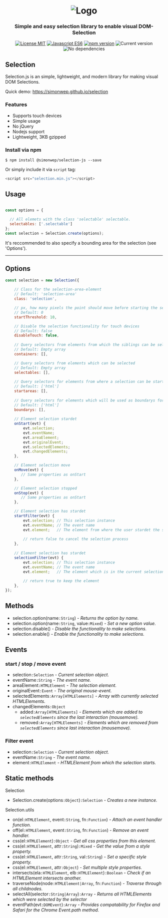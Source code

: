 <h1 align="center">
   <img alt="Logo" src="https://image.ibb.co/dejTj7/selection_js.png"/>
</h1>

<h3 align="center">
	Simple and easy selection library to enable visual
    DOM-Selection
</h3>

<p align="center">
    <a href="https://choosealicense.com/licenses/gpl-3.0/"><img
		alt="License MIT"
		src="https://img.shields.io/badge/licence-MIT-blue.svg"></a>
	<a href="http://es6-features.org/"><img
		alt="Javascript ES6"
		src="https://img.shields.io/badge/Javascript-ES6-green.svg"></a>
	<a href="https://www.npmjs.com/"><img 
		alt="npm version"
		src="https://img.shields.io/badge/npm-5.8.0-brightgreen.svg"></a>
	<img alt="Current version"
		src="https://img.shields.io/badge/version-0.0.2-23AD62.svg">
	<img alt="No dependencies"
		src="https://img.shields.io/badge/dependencies-none-57CCE4.svg">
</p>

## Selection
Selection.js is an simple, lightweight, and modern library for making visual DOM Selections.

Quick demo: https://simonwep.github.io/selection

### Features
* Supports touch devices
* Simple usage
* No jQuery 
* Nodejs support
* Lightweight, 3KB gzipped

### Install via npm

`$ npm install @simonwep/selection-js --save`

Or simply include it via `script` tag:
```javascript 
<script src="selection.min.js"></script>
```

## Usage
```javascript

const options = {
  
  // All elemets with the class 'selectable' selectable.
  selectables: ['.selectable']
};
const selection = Selection.create(options);
```
It's reccommended to also specify a bounding area for the selection (see 'Options').

*** 

## Options
```javascript
const selection = new Selection({  
    
    // Class for the selection-area-element
    // Default: 'selection-area'
    class: 'selection',

    // px, how many pixels the point should move before starting the selection
    // Default: 0
    startThreshold: 10,

    // Disable the selection functionality for touch devices
    // Default: false
    disableTouch: false,
    
    // Query selectors from elements from which the siblings can be selected
    // Default: Empty array
    containers: [],

    // Query selectors from elements which can be selected
    // Default: Empty array
    selectables: [],
    
    // Query selectors for elements from where a selection can be start
    // Default: ['html']
    startareas: [],
    
    // Query selectors for elements which will be used as boundarys for the selection
    // Default: ['html']
    boundarys: [],
    
    // Element selection stardet             
    onStart(evt) {
        evt.selection;
        evt.eventName;
        evt.areaElement;
        evt.originalEvent;
        evt.selectedElements;
        evt.changedElements;
    },

    // Element selection move
    onMove(evt) {
       // Same properties as onStart
    },

    // Element selection stopped
    onStop(evt) {
       // Same properties as onStart
    },

    // Element selection has stardet
    startFilter(evt) {
        evt.selection; // This selection instance
        evt.eventName; // The event name
        evt.element;   // The element from where the user stardet the selection
                      
        // return false to cancel the selection process
    },
                 
    // Element selection has stardet
    selectionFilter(evt) {
        evt.selection; // This selection instance
        evt.eventName; // The event name
        evt.element;   // The element which is in the current selection
                      
        // return true to keep the element
    },
});

```

## Methods
* selection.option(name`:String`) _- Returns the option by name._
* selection.option(name`:String`, value`:Mixed`) _- Set a new option value._
* selection.disable() _- Disable the functionality to make selections._
* selection.enable() _- Enable the functionality to make selections._

## Events

### start / stop / move event
 * selection`:Selection` _- Current selection object._
 * eventName`:String` _- The event name._
 * areaElement`:HTMLElement` _- The selection element._
 * originalEvent`:Event` _- The original mouse-event._
 * selectedElements`:Array[HTMLElements]` _- Array with currently selected HTMLElements._
 * changedElements`:Object`
   * added`:Array[HTMLElements]` _- Elements which are added to `selectedElements` since the last interaction (mousemove)._
   * removed`:Array[HTMLElements]`  _- Elements which are removed from `selectedElements` since last interaction (mousemove)._

### Filter event
 * selection`:Selection` _- Current selection object._
 * eventName`:String` _- The event name._
 * element`:HTMLElement` _- HTMLElement from which the selection starts._


## Static methods

Selection
* Selection.create(options`:Object`)`:Selection` _- Creates a new instance._

Selection.utils

* on(el`:HTMLElement`, event`:String`, fn`:Function`) _- Attach an event handler function._
* off(el`:HTMLElement`, event`:String`, fn`:Function`) _- Remove an event handler._
* css(el`:HTMLElement`)`:Object` _- Get all css properties from this element._
* css(el`:HTMLElement`, attr`:String`)`:Mixed` _- Get the value from a style property._
* css(el`:HTMLElement`, attr`:String`, val`:String`) _- Set a specific style property._
* css(el`:HTMLElement`, attr`:Object`) _- Set multiple style properties._
* intersects(ela`:HTMLElement`, elb`:HTMLElement`)`:Boolean` _- Check if an HTMLElement intersects another._
* traverseNode(node`:HTMLElement|Array`, fn`:Function`) _- Traverse through all childnodes._
* selectAll(selector`:String|Array`)`:Array` _- Returns all HTMLElements which were selected by the selector_
* eventPath(evt`:DOMEvent`)`:Array` _- Provides compatability for Firefox and Safari for the Chrome Event.path method._
